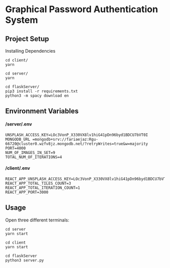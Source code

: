 # Graphical Password Authentication System

## Project Setup
Installing Dependencies

```
cd client/
yarn

cd server/
yarn

cd flaskServer/
pip3 install -r requirements.txt
python3 -m spacy download en
```
## Environment Variables
#### /server/.env

```
UNSPLASH_ACCESS_KEY=LOc3VonP_X330VX8lv1hiG41pDn96byd1BDCU7bVT0I
MONGODB_URL =mongodb+srv://fariaejaz:Rgu-66720@cluster0.wzfv8jz.mongodb.net/?retryWrites=true&w=majority
PORT=4000
NUM_OF_IMAGES_IN_SET=9
TOTAL_NUM_OF_ITERATIONS=4
```

#### /client/.env

```
REACT_APP_UNSPLASH_ACCESS_KEY=LOc3VonP_X330VX8lv1hiG41pDn96byd1BDCU7bVT0I
REACT_APP_TOTAL_TILES_COUNT=3
REACT_APP_TOTAL_ITERATION_COUNT=1
REACT_APP_PORT=3000
```

## Usage

Open three different terminals:

```
cd server
yarn start

cd client
yarn start

cd flaskServer
python3 server.py
```